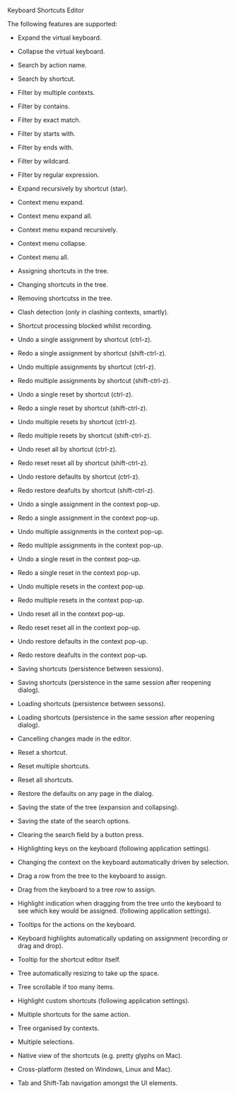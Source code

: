 Keyboard Shortcuts Editor

The following features are supported:

* Expand the virtual keyboard.
* Collapse the virtual keyboard.

* Search by action name.
* Search by shortcut.
* Filter by multiple contexts.
* Filter by contains.
* Filter by exact match.
* Filter by starts with.
* Filter by ends with.
* Filter by wildcard.
* Filter by regular expression.

* Expand recursively by shortcut (star).

* Context menu expand.
* Context menu expand all.
* Context menu expand recursively.
* Context menu collapse.
* Context menu all.

* Assigning shortcuts in the tree.
* Changing shortcuts in the tree.
* Removing shortcutss in the tree.
* Clash detection (only in clashing contexts, smartly).
* Shortcut processing blocked whilst recording.

* Undo a single assignment by shortcut (ctrl-z).
* Redo a single assignment by shortcut (shift-ctrl-z).
* Undo multiple assignments by shortcut (ctrl-z).
* Redo multiple assignments by shortcut (shift-ctrl-z).
* Undo a single reset by shortcut (ctrl-z).
* Redo a single reset by shortcut (shift-ctrl-z).
* Undo multiple resets by shortcut (ctrl-z).
* Redo multiple resets by shortcut (shift-ctrl-z).
* Undo reset all by shortcut (ctrl-z).
* Redo reset reset all by shortcut (shift-ctrl-z).
* Undo restore defaults by shortcut (ctrl-z).
* Redo restore deafults by shortcut (shift-ctrl-z).

* Undo a single assignment in the context pop-up.
* Redo a single assignment in the context pop-up.
* Undo multiple assignments in the context pop-up.
* Redo multiple assignments in the context pop-up.
* Undo a single reset in the context pop-up.
* Redo a single reset in the context pop-up.
* Undo multiple resets in the context pop-up.
* Redo multiple resets in the context pop-up.
* Undo reset all in the context pop-up.
* Redo reset reset all in the context pop-up.
* Undo restore defaults in the context pop-up.
* Redo restore deafults in the context pop-up.

* Saving shortcuts (persistence between sessions).
* Saving shortcuts (persistence in the same session after reopening dialog).
* Loading shortcuts (persistence between sessons).
* Loading shortcuts (persistence in the same session after reopening dialog).
* Cancelling changes made in the editor.
* Reset a shortcut.
* Reset multiple shortcuts.
* Reset all shortcuts.
* Restore the defaults on any page in the dialog.

* Saving the state of the tree (expansion and collapsing).
* Saving the state of the search options.
* Clearing the search field by a button press.
* Highlighting keys on the keyboard (following application settings).
* Changing the context on the keyboard automatically driven by selection.
* Drag a row from the tree to the keyboard to assign.
* Drag from the keyboard to a tree row to assign.
* Highlight indication when dragging from the tree unto the keyboard to see
  which key would be assigned. (following application settings).
* Tooltips for the actions on the keyboard.
* Keyboard highlights automatically updating on assignment (recording or drag and drop).

* Tooltip for the shortcut editor itself.
* Tree automatically resizing to take up the space.
* Tree scrollable if too many items.
* Highlight custom shortcuts (following application settings).
* Multiple shortcuts for the same action.
* Tree organised by contexts.
* Multiple selections.
* Native view of the shortcuts (e.g. pretty glyphs on Mac).
* Cross-platform (tested on Windows, Linux and Mac).
* Tab and Shift-Tab navigation amongst the UI elements.
